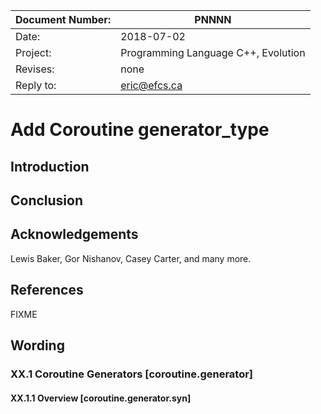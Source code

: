 | Document Number: | PNNNN                                           |
| -----------------|-------------------------------------------------|
| Date:            | 2018-07-02                                      |
| Project:         | Programming Language C++, Evolution             |
| Revises:         | none                                            |
| Reply to:        | eric@efcs.ca                                    |

# Add Coroutine generator_type

## Introduction


## Conclusion

## Acknowledgements

Lewis Baker, Gor Nishanov, Casey Carter, and many more.

## References

FIXME

## Wording

### XX.1 Coroutine Generators [coroutine.generator]

#### XX.1.1 Overview [coroutine.generator.syn]


